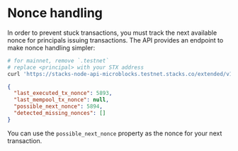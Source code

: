 # Nonce handling

In order to prevent stuck transactions, you must track the next available nonce for principals issuing transactions. The
API provides an endpoint to make nonce handling simpler:

```bash
# for mainnet, remove `.testnet`
# replace <principal> with your STX address
curl 'https://stacks-node-api-microblocks.testnet.stacks.co/extended/v1/address/<principal>/nonces'
```

```json
{
  "last_executed_tx_nonce": 5893,
  "last_mempool_tx_nonce": null,
  "possible_next_nonce": 5894,
  "detected_missing_nonces": []
}
```

You can use the `possible_next_nonce` property as the nonce for your next transaction.
